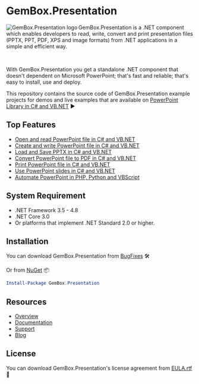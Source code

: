 # GemBox.Presentation

<img src="https://www.gemboxsoftware.com/images/NugetGbp.png" alt="GemBox.Presentation logo" align="left" />

GemBox.Presentation is a .NET component which enables developers to read, write, convert and print presentation files (PPTX, PPT, PDF, XPS and image formats) from .NET applications in a simple and efficient way.

<br/>

With GemBox.Presentation you get a standalone .NET component that doesn't dependent on Microsoft PowerPoint; that's fast and reliable; that's easy to install, use and deploy.

This repository contains the source code of GemBox.Presentation example projects for demos and live examples that are available on [PowerPoint Library in C# and VB.NET](https://www.gemboxsoftware.com/presentation/examples/c-sharp-vb-net-powerpoint-library/101) ▶

## Top Features

* [Open and read PowerPoint file in C# and VB.NET](https://www.gemboxsoftware.com/presentation/examples/c-sharp-vb-net-open-read-powerpoint/201)
* [Create and write PowerPoint file in C# and VB.NET](https://www.gemboxsoftware.com/presentation/examples/c-sharp-vb-net-create-write-powerpoint/202)
* [Load and Save PPTX in C# and VB.NET](https://www.gemboxsoftware.com/presentation/examples/c-sharp-vb-net-pptx/203)
* [Convert PowerPoint file to PDF in C# and VB.NET](https://www.gemboxsoftware.com/presentation/examples/c-sharp-convert-powerpoint-to-pdf/204)
* [Print PowerPoint file in C# and VB.NET](https://www.gemboxsoftware.com/presentation/examples/c-sharp-print-powerpoint/251)
* [Use PowerPoint slides in C# and VB.NET](https://www.gemboxsoftware.com/presentation/examples/c-sharp-vb-net-powerpoint-slides/401)
* [Automate PowerPoint in PHP, Python and VBScript](https://www.gemboxsoftware.com/presentation/examples/powerpoint-automation-com-php-vbscript-python/1801)

## System Requirement

* .NET Framework 3.5 - 4.8
* .NET Core 3.0
* Or platforms that implement .NET Standard 2.0 or higher.

## Installation

You can download GemBox.Presentation from [BugFixes](https://www.gemboxsoftware.com/presentation/downloads/BugFixes.htm) 🛠️

Or from [NuGet](https://www.nuget.org/packages/GemBox.Presentation/) 📦

```powershell
Install-Package GemBox.Presentation
```

## Resources
* [Overview](https://www.gemboxsoftware.com/presentation)
* [Documentation](https://www.gemboxsoftware.com/presentation/help/html/Introduction.htm)
* [Support](https://www.gemboxsoftware.com/presentation/support)
* [Blog](https://www.gemboxsoftware.com/gembox-presentation)

## License

You can download GemBox.Presentation's license agreement from [EULA.rtf](https://www.gemboxsoftware.com/presentation/EULA.rtf) 📝
